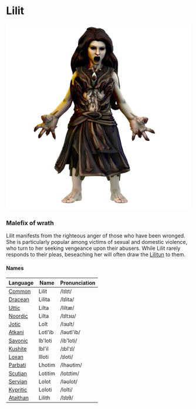 # Lilit

![](lilit.png)

### Malefix of wrath

Lilit manifests from the righteous anger of those who have been wronged. She is particularly popular among victims of sexual and domestic violence, who turn to her seeking vengeance upon their abusers. While Lilit rarely responds to their pleas, beseaching her will often draw the [Lilitun](/species/deigen/lilitun) to them.

#### Names

| Language | Name | Pronunciation |
| ---      | ---  | ---           |
| [Common](/languages/common) | Lilit | /lɪlɪt/ | 
| [Dracean](/languages/dracean) | Lilita | /lɪlita/ | 
| [Uttic](/languages/uttic) | Lilta | /liltæ/ | 
| [Noordic](/languages/noordic) | Lilta | /lɪltɜʊ/ | 
| [Jotic](/languages/jotic) | Lolt | /lɜʊlt/ |
| [Atkani](/languages/atkani) | Lotl'ib | /ləʊtl'ib/ | 
| [Savonic](/languages/savonic) | Ib'loti | /ib'loti/ | 
| [Kushite](/languages/kushite) | Ibl'il | /ɪbl'ɪl/ | 
| [Loxan](/languages/loxan) | Illoti | /ɪloti/ | 
| [Parbati](/languages/parbati) | Lhotim | /lhəʊtim/ | 
| [Scutian](/languages/scutian) | Lotitim | /lotɪtim/ | 
| [Servian](/languages/servian) | Lolot | /ləʊlot/ | 
| [Kypritic](/languages/kypritic) | Loloti | /lolti/ | 
| [Ataithan](/languages/ataithan) | Lilith | /lɪlɪθ/ |